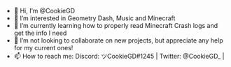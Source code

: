 - 👋 Hi, I’m @CookieGD
- 👀 I’m interested in Geometry Dash, Music and Minecraft
- 🌱 I’m currently learning how to properly read Minecraft Crash logs and get the info I need
- 💞️ I’m not looking to collaborate on new projects, but appreciate any help for my current ones!
- 📫 How to reach me: Discord: ツCookieGD#1245 | Twitter: @CookieGD_ |

<!---
CookieGD/CookieGD is a ✨ special ✨ repository because its `README.md` (this file) appears on your GitHub profile.
You can click the Preview link to take a look at your changes.
--->
